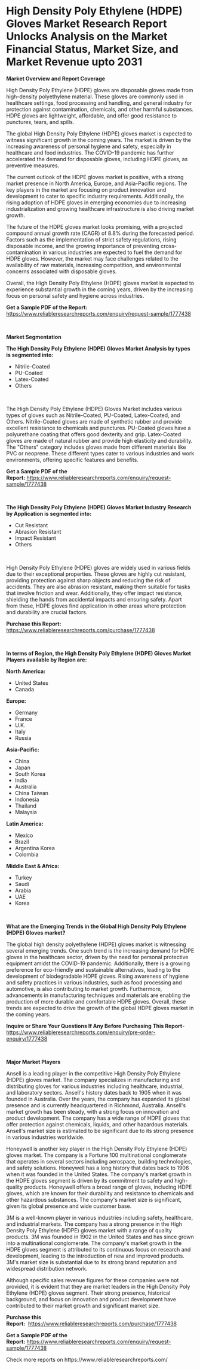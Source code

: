 <p><h1>High Density Poly Ethylene (HDPE) Gloves Market Research Report Unlocks Analysis on the Market Financial Status, Market Size, and Market Revenue upto 2031</h1></p><p><strong>Market Overview and Report Coverage</strong></p>
<p><p>High Density Poly Ethylene (HDPE) gloves are disposable gloves made from high-density polyethylene material. These gloves are commonly used in healthcare settings, food processing and handling, and general industry for protection against contamination, chemicals, and other harmful substances. HDPE gloves are lightweight, affordable, and offer good resistance to punctures, tears, and spills.</p><p>The global High Density Poly Ethylene (HDPE) gloves market is expected to witness significant growth in the coming years. The market is driven by the increasing awareness of personal hygiene and safety, especially in healthcare and food industries. The COVID-19 pandemic has further accelerated the demand for disposable gloves, including HDPE gloves, as preventive measures.</p><p>The current outlook of the HDPE gloves market is positive, with a strong market presence in North America, Europe, and Asia-Pacific regions. The key players in the market are focusing on product innovation and development to cater to specific industry requirements. Additionally, the rising adoption of HDPE gloves in emerging economies due to increasing industrialization and growing healthcare infrastructure is also driving market growth.</p><p>The future of the HDPE gloves market looks promising, with a projected compound annual growth rate (CAGR) of 8.8% during the forecasted period. Factors such as the implementation of strict safety regulations, rising disposable income, and the growing importance of preventing cross-contamination in various industries are expected to fuel the demand for HDPE gloves. However, the market may face challenges related to the availability of raw materials, increasing competition, and environmental concerns associated with disposable gloves.</p><p>Overall, the High Density Poly Ethylene (HDPE) gloves market is expected to experience substantial growth in the coming years, driven by the increasing focus on personal safety and hygiene across industries.</p></p>
<p><strong>Get a Sample PDF of the Report:</strong> <a href="https://www.reliableresearchreports.com/enquiry/request-sample/1777438">https://www.reliableresearchreports.com/enquiry/request-sample/1777438</a></p>
<p>&nbsp;</p>
<p><strong>Market Segmentation</strong></p>
<p><strong>The High Density Poly Ethylene (HDPE) Gloves Market Analysis by types is segmented into:</strong></p>
<p><ul><li>Nitrile-Coated</li><li>PU-Coated</li><li>Latex-Coated</li><li>Others</li></ul></p>
<p>&nbsp;</p>
<p><p>The High Density Poly Ethylene (HDPE) Gloves Market includes various types of gloves such as Nitrile-Coated, PU-Coated, Latex-Coated, and Others. Nitrile-Coated gloves are made of synthetic rubber and provide excellent resistance to chemicals and punctures. PU-Coated gloves have a polyurethane coating that offers good dexterity and grip. Latex-Coated gloves are made of natural rubber and provide high elasticity and durability. The "Others" category includes gloves made from different materials like PVC or neoprene. These different types cater to various industries and work environments, offering specific features and benefits.</p></p>
<p><strong>Get a Sample PDF of the Report:</strong>&nbsp;<a href="https://www.reliableresearchreports.com/enquiry/request-sample/1777438">https://www.reliableresearchreports.com/enquiry/request-sample/1777438</a></p>
<p>&nbsp;</p>
<p><strong>The High Density Poly Ethylene (HDPE) Gloves Market Industry Research by Application is segmented into:</strong></p>
<p><ul><li>Cut Resistant</li><li>Abrasion Resistant</li><li>Impact Resistant</li><li>Others</li></ul></p>
<p>&nbsp;</p>
<p><p>High Density Poly Ethylene (HDPE) gloves are widely used in various fields due to their exceptional properties. These gloves are highly cut resistant, providing protection against sharp objects and reducing the risk of accidents. They are also abrasion resistant, making them suitable for tasks that involve friction and wear. Additionally, they offer impact resistance, shielding the hands from accidental impacts and ensuring safety. Apart from these, HDPE gloves find application in other areas where protection and durability are crucial factors.</p></p>
<p><strong>Purchase this Report:</strong>&nbsp; <a href="https://www.reliableresearchreports.com/purchase/1777438">https://www.reliableresearchreports.com/purchase/1777438</a></p>
<p>&nbsp;</p>
<p><strong>In terms of Region, the High Density Poly Ethylene (HDPE) Gloves Market Players available by Region are:</strong></p>
<p>
    <p> <strong> North America: </strong>
        <ul>
            <li>United States</li>
            <li>Canada</li>
        </ul>
        </p> 
    <p> <strong> Europe: </strong>
        <ul>
            <li>Germany</li>
            <li>France</li>
            <li>U.K.</li>
            <li>Italy</li>
            <li>Russia</li>
        </ul>
        </p> 
    <p> <strong> Asia-Pacific: </strong>
        <ul>
            <li>China</li>
            <li>Japan</li>
            <li>South Korea</li>
            <li>India</li>
            <li>Australia</li>
            <li>China Taiwan</li>
            <li>Indonesia</li>
            <li>Thailand</li>
            <li>Malaysia</li>
        </ul>
        </p> 
    <p> <strong> Latin America: </strong>
        <ul>
            <li>Mexico</li>
            <li>Brazil</li>
            <li>Argentina Korea</li>
            <li>Colombia</li>
        </ul>
        </p> 
    <p> <strong> Middle East & Africa: </strong>
        <ul>
            <li>Turkey</li>
            <li>Saudi</li>
            <li>Arabia</li>
            <li>UAE</li>
            <li>Korea</li>
        </ul>
    </p>
    </p>
<p>&nbsp;</p>
<p><strong>What are the Emerging Trends in the Global High Density Poly Ethylene (HDPE) Gloves market?</strong></p>
<p><p>The global high density polyethylene (HDPE) gloves market is witnessing several emerging trends. One such trend is the increasing demand for HDPE gloves in the healthcare sector, driven by the need for personal protective equipment amidst the COVID-19 pandemic. Additionally, there is a growing preference for eco-friendly and sustainable alternatives, leading to the development of biodegradable HDPE gloves. Rising awareness of hygiene and safety practices in various industries, such as food processing and automotive, is also contributing to market growth. Furthermore, advancements in manufacturing techniques and materials are enabling the production of more durable and comfortable HDPE gloves. Overall, these trends are expected to drive the growth of the global HDPE gloves market in the coming years.</p></p>
<p><strong>Inquire or Share Your Questions If Any Before Purchasing This Report</strong>- <a href="https://www.reliableresearchreports.com/enquiry/pre-order-enquiry/1777438">https://www.reliableresearchreports.com/enquiry/pre-order-enquiry/1777438</a></p>
<p>&nbsp;</p>
<p><strong>Major Market Players</strong></p>
<p><p>Ansell is a leading player in the competitive High Density Poly Ethylene (HDPE) gloves market. The company specializes in manufacturing and distributing gloves for various industries including healthcare, industrial, and laboratory sectors. Ansell's history dates back to 1905 when it was founded in Australia. Over the years, the company has expanded its global presence and is currently headquartered in Richmond, Australia. Ansell's market growth has been steady, with a strong focus on innovation and product development. The company has a wide range of HDPE gloves that offer protection against chemicals, liquids, and other hazardous materials. Ansell's market size is estimated to be significant due to its strong presence in various industries worldwide.</p><p>Honeywell is another key player in the High Density Poly Ethylene (HDPE) gloves market. The company is a Fortune 100 multinational conglomerate that operates in several sectors including aerospace, building technologies, and safety solutions. Honeywell has a long history that dates back to 1906 when it was founded in the United States. The company's market growth in the HDPE gloves segment is driven by its commitment to safety and high-quality products. Honeywell offers a broad range of gloves, including HDPE gloves, which are known for their durability and resistance to chemicals and other hazardous substances. The company's market size is significant, given its global presence and wide customer base.</p><p>3M is a well-known player in various industries including safety, healthcare, and industrial markets. The company has a strong presence in the High Density Poly Ethylene (HDPE) gloves market with a range of quality products. 3M was founded in 1902 in the United States and has since grown into a multinational conglomerate. The company's market growth in the HDPE gloves segment is attributed to its continuous focus on research and development, leading to the introduction of new and improved products. 3M's market size is substantial due to its strong brand reputation and widespread distribution network.</p><p>Although specific sales revenue figures for these companies were not provided, it is evident that they are market leaders in the High Density Poly Ethylene (HDPE) gloves segment. Their strong presence, historical background, and focus on innovation and product development have contributed to their market growth and significant market size.</p></p>
<p><strong>Purchase this Report:</strong>&nbsp;&nbsp;<a href="https://www.reliableresearchreports.com/purchase/1777438">https://www.reliableresearchreports.com/purchase/1777438</a></p>
<p></p>
<p><strong>Get a Sample PDF of the Report:</strong>&nbsp;<a href="https://www.reliableresearchreports.com/enquiry/request-sample/1777438">https://www.reliableresearchreports.com/enquiry/request-sample/1777438</a></p>
<p>Check more reports on https://www.reliableresearchreports.com/</p>